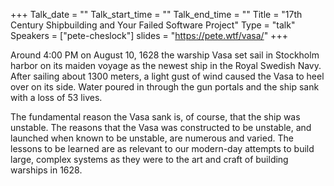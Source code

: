 +++
Talk_date = ""
Talk_start_time = ""
Talk_end_time = ""
Title = "17th Century Shipbuilding and Your Failed Software Project"
Type = "talk"
Speakers = ["pete-cheslock"]
slides = "https://pete.wtf/vasa/"
+++

Around 4:00 PM on August 10, 1628 the warship Vasa set sail in Stockholm harbor on its maiden voyage as the newest ship in the Royal Swedish Navy. After sailing about 1300 meters, a light gust of wind caused the Vasa to heel over on its side. Water poured in through the gun portals and the ship sank with a loss of 53 lives.

The fundamental reason the Vasa sank is, of course, that the ship was unstable. The reasons that the Vasa was constructed to be unstable, and launched when known to be unstable, are numerous and varied. The lessons to be learned are as relevant to our modern-day attempts to build large, complex systems as they were to the art and craft of building warships in 1628.
